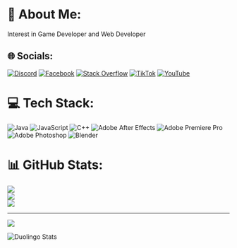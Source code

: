 # 💫 About Me:
Interest in Game Developer and Web Developer


## 🌐 Socials:
[![Discord](https://img.shields.io/badge/Discord-%237289DA.svg?logo=discord&logoColor=white)](https://discord.gg/deskitex#2725) [![Facebook](https://img.shields.io/badge/Facebook-%231877F2.svg?logo=Facebook&logoColor=white)](https://facebook.com/https://www.facebook.com/deskitex) [![Stack Overflow](https://img.shields.io/badge/-Stackoverflow-FE7A16?logo=stack-overflow&logoColor=white)](https://stackoverflow.com/users/23323718) [![TikTok](https://img.shields.io/badge/TikTok-%23000000.svg?logo=TikTok&logoColor=white)](https://tiktok.com/@https://www.tiktok.com/@deskitex) [![YouTube](https://img.shields.io/badge/YouTube-%23FF0000.svg?logo=YouTube&logoColor=white)](https://youtube.com/@UCLYM2UkFygqgDwzUJwLoh7Q) 

# 💻 Tech Stack:
![Java](https://img.shields.io/badge/java-%23ED8B00.svg?style=for-the-badge&logo=openjdk&logoColor=white) ![JavaScript](https://img.shields.io/badge/javascript-%23323330.svg?style=for-the-badge&logo=javascript&logoColor=%23F7DF1E) ![C++](https://img.shields.io/badge/c++-%2300599C.svg?style=for-the-badge&logo=c%2B%2B&logoColor=white) ![Adobe After Effects](https://img.shields.io/badge/Adobe%20After%20Effects-9999FF.svg?style=for-the-badge&logo=Adobe%20After%20Effects&logoColor=white) ![Adobe Premiere Pro](https://img.shields.io/badge/Adobe%20Premiere%20Pro-9999FF.svg?style=for-the-badge&logo=Adobe%20Premiere%20Pro&logoColor=white) ![Adobe Photoshop](https://img.shields.io/badge/adobe%20photoshop-%2331A8FF.svg?style=for-the-badge&logo=adobe%20photoshop&logoColor=white) ![Blender](https://img.shields.io/badge/blender-%23F5792A.svg?style=for-the-badge&logo=blender&logoColor=white)
# 📊 GitHub Stats:
![](https://github-readme-stats.vercel.app/api?username=deskitex&theme=dark&hide_border=false&include_all_commits=false&count_private=false)<br/>
![](https://github-readme-streak-stats.herokuapp.com/?user=deskitex&theme=dark&hide_border=false)<br/>
![](https://github-readme-stats.vercel.app/api/top-langs/?username=deskitex&theme=dark&hide_border=false&include_all_commits=false&count_private=false&layout=compact)

---
[![](https://visitcount.itsvg.in/api?id=deskitex&icon=0&color=0)](https://visitcount.itsvg.in)

![Duolingo Stats](https://duolingo-stats-card.vercel.app/api?id=589633430)

<!-- Proudly created with GPRM ( https://gprm.itsvg.in ) -->

